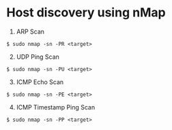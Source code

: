 # Host discovery using nMap

1. ARP Scan
```
$ sudo nmap -sn -PR <target>
```

2. UDP Ping Scan
```
$ sudo nmap -sn -PU <target>
```

3. ICMP Echo Scan
```
$ sudo nmap -sn -PE <target>
```

4. ICMP Timestamp Ping Scan
```
$ sudo nmap -sn -PP <target>
```
